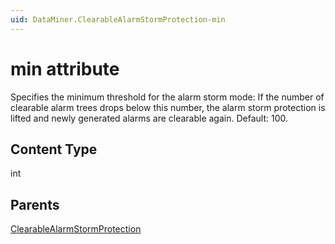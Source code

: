 ```yaml
---
uid: DataMiner.ClearableAlarmStormProtection-min
---
```


# min attribute

Specifies the minimum threshold for the alarm storm mode: If the number of clearable alarm trees drops below this number, the alarm storm protection is lifted and newly generated alarms are clearable again. Default: 100.

## Content Type

int

## Parents

[ClearableAlarmStormProtection](xref:DataMiner.ClearableAlarmStormProtection)
